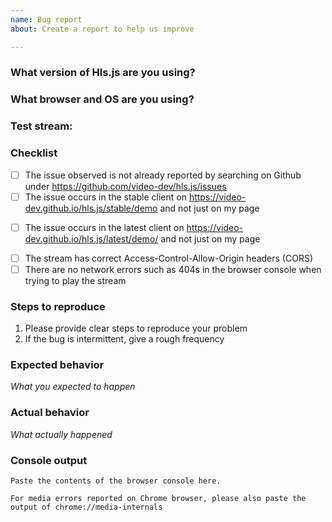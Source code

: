 ```yaml
---
name: Bug report
about: Create a report to help us improve

---
```


### What version of Hls.js are you using?

### What browser and OS are you using?

### Test stream:
<!-- If possible, please provide a test stream or page -->
<!-- You can paste your stream into the demo and provide the permalink here -->

### Checklist
<!-- Replace [ ] with [x] to check off the list -->
- [ ] The issue observed is not already reported by searching on Github under https://github.com/video-dev/hls.js/issues
- [ ] The issue occurs in the stable client on https://video-dev.github.io/hls.js/stable/demo and not just on my page
<!-- The stable client is built from the latest release -->
- [ ] The issue occurs in the latest client on https://video-dev.github.io/hls.js/latest/demo/ and not just on my page
<!-- The latest client is built from the head of the master branch -->
- [ ] The stream has correct Access-Control-Allow-Origin headers (CORS)
- [ ] There are no network errors such as 404s in the browser console when trying to play the stream

### Steps to reproduce
1. Please provide clear steps to reproduce your problem
2. If the bug is intermittent, give a rough frequency

### Expected behavior
*What you expected to happen*

### Actual behavior
*What actually happened*

### Console output
```
Paste the contents of the browser console here.
```

```
For media errors reported on Chrome browser, please also paste the output of chrome://media-internals 
```
